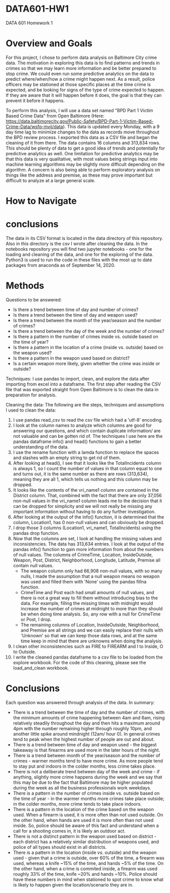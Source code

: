 # DATA601-HW1
DATA 601 Homework 1

# Overview and Goals
For this project, I chose to perform data analysis on Baltimore City crime data.  The motivation in exploring this data is to find patterns and trends in crimes so that we may learn more information and be better prepared to stop crime.  We could even run some predictive analytics on the data to predict where/when/how a crime might happen next.  As a result, police officers may be stationed at those specific places at the time crime is expected, and be looking for signs of the type of crime expected to happen.  If they are aware that it will happen before it does, the goal is that they can prevent it before it happens.

To perform this analysis, I will use a data set named "BPD Part 1 Victim Based Crime Data" from Open Baltimore (Here: https://data.baltimorecity.gov/Public-Safety/BPD-Part-1-Victim-Based-Crime-Data/wsfq-mvij/data).  This data is updated every Monday, with a 9 day time lag to minimize changes to the data as records move throughout the BPD review process.  I exported this data as a CSV file and began the cleaning of it from there.  The data contains 16 columns and 313,634 rows.  This should be plenty of data to get a good idea of trends and potentially for predictive analytics as well.  One limitation for predictive analytics may be that this data is very qualitative, with most values being strings input into machine learning algorithms may be slightly more difficult depending on the algorithm.  A concern is also being able to perform exploratory analysis on things like the address and premise, as these may prove important but difficult to analyze at a large general scale.

# How to Navigate
# conclusions
The data in its CSV format is located in the data directory of this repository.  Also in this directory is the csv I wrote after cleaning the data.  In the notebooks repository you will find two jupyter notebooks - one for the loading and cleaning of the data, and one for the exploring of the data.  Python3 is used to run the code in these files with the most up to date packages from anaconda as of September 14, 2020.

# Methods
Questions to be answered:
   * Is there a trend between time of day and number of crimes?
   * Is there a trend between the time of day and weapon used?
   * Is there a trend between the month of the year/season and the number of crimes?
   * Is there a trend between the day of the week and the number of crimes?
   * Is there a pattern in the number of crimes inside vs. outside based on the time of year?
   * Is there a pattern in the location of a crime (inside vs. outside) based on the weapon used?
   * Is there a pattern in the weapon used based on district?
   * Is a certain weapon more likely, given whether the crime was inside or outside?

Techniques:
I use pandas to import, clean, and explore the data after importing from excel into a dataframe.  The first step after reading the CSV file that was exported straight from Open Baltimore is to clean the data in preparation for analysis.

Cleaning the data:
The following are the steps, techniques and assumptions I used to clean the data:
1.  I use pandas read_csv to read the csv file which had a 'utf-8' encoding.
2.  I look at the column names to analyze which columns are good for answering our questions, and which contain duplicate information/ are not valuable and can be gotten rid of.  The techniques I use here are the pandas dataframe info() and head() functions to gain a better understanding of the data.  
3. I use the rename function with a lamda function to replace the spaces and slashes with an empty string to get rid of them.  
4. After looking at head(), I see that it looks like the TotalIncidents column is always 1, so I count the number of values in that column equal to one and turns out, it is the same number as there are rows (313,634), meaning they are all 1, which tells us nothing and this column may be dropped.  
5. It looks like the contents of the vri_name1 column are contained in the District column.  That, combined with the fact that there are only 37,056 non-null values in the vri_name1 column leads me to the decision that it can be dropped for simplicity and we will not really be missing any important information without having to do any further investigation.  
6. After looking at the output of the info() function, it is determined that the column, Location1, has 0 non-null values and can obviously be dropped.
7. I drop those 3 columns (Location1, vri_name1, TotalIncidents) using the pandas drop function.
8. Now that the columns are set, I look at handling the missing values and inconsistencies. The data has 313,634 entries.  I look at the output of the pandas info() function to gain more information from about the numbers of null values.  The columns of CrimeTime, Location, InsideOutside, Weapon, Post, District, Neighborhood, Longitude, Latitude, Premise all contain null values.  
    * The weapon column only had 66,908 non-null values, with so many nulls, I made the assumption that a null weapon means no weapon was used and filled them with 'None' using the pandas fillna function.
    * CrimeTime and Post each had small amounts of null values, and there is not a great way to fill them without introducing bias to the data.  For example, filling the missing times with midnight would increase the number of crimes at midnight to more than they should be when doing time analysis.  So, any row with a null for CrimeTime or Post, I drop.
    * The remaining columns of Location, InsideOutside, Neighborhood, and Premise are all strings and we can easily replace their nulls with 'Unknown' so that we can keep those data rows, and at the same time keep in mind that there are unknowns when doing the analysis.
9. I clean other inconsistencies such as FIRE to FIREARM and I to Inside, O to Outside.
10. I write the cleaned pandas dataframe to a csv file to be loaded from the explore workbook.  For the code of this cleaning, please see the load_and_clean workbook.

# Conclusions
Each question was answered through analysis of the data. In summary:
* There is a trend between the time of day and the number of crimes, with the minimum amounts of crime happening between 4am and 6am, rising relatively steadily throughout the day and then hits a maximum around 4pm with the number remaining higher through roughly 10pm, and another little spike around mindnight (12am/ hour 0). In general crimes tend to peak when the highest number of people are out and about.
* There is a trend between time of day and weapon used - the biggest takeaway is that firearms are used more in the later hours of the night.
* There is a trend between month of the year/season and the number of crimes - warmer months tend to have more crime. As more people tend to stay put and indoors in the colder months, less crime takes place.
* There is not a deliberate trend between day of the week and crime - if anything, slightly more crime happens during the week and we say that this may be due to the fact that Baltimore may be higher populated during the week as all the business professionals work weekdays.
* There is a pattern in the number of crimes inside vs. outside based on the time of year - in the warmer months more crimes take place outside; in the colder months, more crime tends to take place indoors.
* There is a pattern in the location of the crime based on the weapon used. When a firearm is used, it is more often than not used outside. On the other hand, when hands are used it is more often than not used inside. So, police should be aware of this fact and understand when a call for a shooting comes in, it is likely an outdoor act.
* There is not a distinct pattern in the weapon used based on district - each district has a relatively similar distribution of weapons used, and police of all types should exist in all districts.
* There is a pattern in the location (inside vs. outside) and the weapon used - given that a crime is outside, over 60% of the time, a firearm was used, whereas a knife ~15% of the time, and hands ~5% of the time. On the other hand, when a crime is commited inside, a firearm was used roughly 33% of the time, knife ~20% and hands ~10%. Police should have these numbers in mind when stationed to spot crime to know what is likely to happen given the location/scenario they are in.
